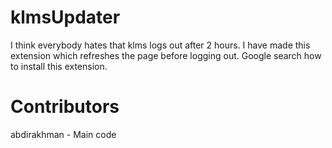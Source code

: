 # klmsUpdater
I think everybody hates that klms logs out after 2 hours.
I have made this extension which refreshes the page before logging out.
Google search how to install this extension.

# Contributors
abdirakhman - Main code
